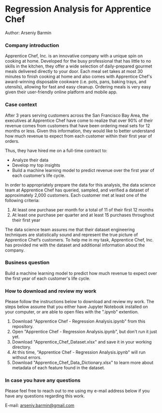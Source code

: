 # Regression Analysis for Apprentice Chef
Author: Arseniy Barmin

### Company introduction
Apprentice Chef, Inc. is an innovative company with a unique spin on cooking at home. Developed for the busy professional that has little to no skills in the kitchen, they offer a wide selection of daily-prepared gourmet meals delivered directly to your door. Each meal set takes at most 30 minutes to finish cooking at home and also comes with Apprentice Chef's award-winning disposable cookware (i.e. pots, pans, baking trays, and utensils), allowing for fast and easy cleanup. Ordering meals is very easy given their user-friendly online platform and mobile app.

### Case context
After 3 years serving customers across the San Francisco Bay Area, the executives at Apprentice Chef have come to realize that over 90% of their revenue comes from customers that have been ordering meal sets for 12 months or less. Given this information, they would like to better understand how much revenue to expect from each customer within their first year of orders.

Thus, they have hired me on a full-time contract to:
- Analyze their data
- Develop my top insights
- Build a machine learning model to predict revenue over the first year of each customer’s life cycle.

In order to appropriately prepare the data for this analysis, the data science team at Apprentice Chef has queried, sampled, and verified a dataset of approximately 2,000 customers. Each customer met at least one of the following criteria:
1. At least one purchase per month for a total of 11 of their first 12 months
2. At least one purchase per quarter and at least 15 purchases throughout their first year

The data science team assures me that their dataset engineering techniques are statistically sound and represent the true picture of Apprentice Chef’s customers. To help me in my task, Apprentice Chef, Inc. has provided me with the dataset and additional information about the company.

### Business question
Build a machine learning model to predict how much revenue to expect over the first year of each customer's life cycle.

### How to download and review my work
Please follow the instructions below to download and review my work. The steps below assume that you either have Jupyter Notebook installed on your computer, or are able to open files with the ".ipynb" extention.

1. Download "Apprentice Chef - Regression Analysis.ipynb" from this repository.
2. Open "Apprentice Chef - Regression Analysis.ipynb", but don't run it just yet.
3. Download "Apprentice_Chef_Dataset.xlsx" and save it in your working directory.
4. At this time, "Apprentice Chef - Regression Analysis.ipynb" will run without errors.
5. Download "Apprentice_Chef_Data_Dictionary.xlsx" to learn more about metadata of each feature found in the dataset.

### In case you have any questions
Please feel free to reach out to me using my e-mail address below if you have any questions regarding this work. 

E-mail: arseniy.barmin@gmail.com
